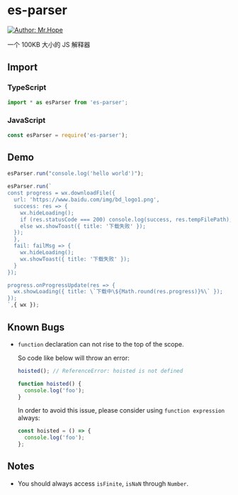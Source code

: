 # es-parser

[![Author: Mr.Hope](https://img.shields.io/badge/作者-Mr.Hope-blue.svg?style=for-the-badge)](https://mrhope.site)
<!-- [![License](https://img.shields.io/npm/l/es-parser.svg?style=for-the-badge)](https://github.com/Mister-Hope/es-parser/blob/master/LICENSE) -->

一个 100KB 大小的 JS 解释器

## Import

### TypeScript

```ts
import * as esParser from 'es-parser';
```

### JavaScript

```js
const esParser = require('es-parser');
```

## Demo

```js
esParser.run("console.log('hello world')");

esParser.run(`
const progress = wx.downloadFile({
  url: 'https://www.baidu.com/img/bd_logo1.png',
  success: res => {
    wx.hideLoading();
    if (res.statusCode === 200) console.log(success, res.tempFilePath);
    else wx.showToast({ title: '下载失败' });
  });
  },
  fail: failMsg => {
    wx.hideLoading();
    wx.showToast({ title: '下载失败' });
  }
});

progress.onProgressUpdate(res => {
  wx.showLoading({ title: \`下载中\${Math.round(res.progress)}%\` });
});
`,{ wx });
```

## Known Bugs

- `function` declaration can not rise to the top of the scope.

    So code like below will throw an error:

    ```js
    hoisted(); // ReferenceError: hoisted is not defined

    function hoisted() {
      console.log('foo');
    }
    ```

    In order to avoid this issue, please consider using `function expression` always:

    ```js
    const hoisted = () => {
      console.log('foo');
    };
    ```

## Notes

- You should always access `isFinite`, `isNaN` through `Number`.
